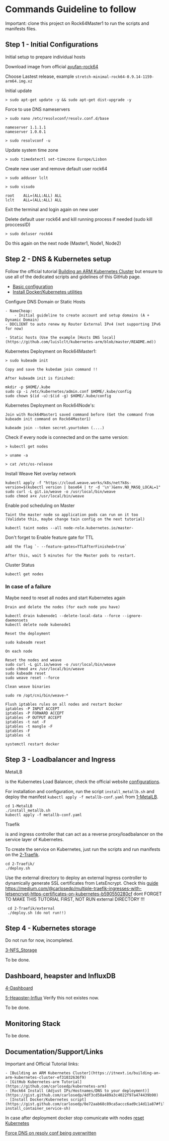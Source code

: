 # Commands Guideline to follow

Important: clone this project on Rock64Master1 to run the scripts and manifests files.

## Step 1 - Initial Configurations

Initial setup to prepare individual hosts 

Download image from official [ayufan-rock64](https://github.com/ayufan-rock64/linux-build/releases/)

Choose Lastest release, example `stretch-minimal-rock64-0.9.14-1159-arm64.img.xz`

Initial update

    > sudo apt-get update -y && sudo apt-get dist-upgrade -y

Force to use DNS nameservers

    > sudo nano /etc/resolvconf/resolv.conf.d/base
        
	nameserver 1.1.1.1
	nameserver 1.0.0.1

    > sudo resolvconf -u

Update system time zone

    > sudo timedatectl set-timezone Europe/Lisbon

Create new user and remove default user rock64

    > sudo adduser lclt

    > sudo visudo
	
	root    ALL=(ALL:ALL) ALL
	lclt	ALL=(ALL:ALL) ALL

Exit the terminal and login again on new user

Delete default user rock64 and kill running process if needed (sudo kill proccessID)

    > sudo deluser rock64

Do this again on the next node (Master1, Node1, Node2)


## Step 2 - DNS & Kubernetes setup

Follow the official tutorial [Building an ARM Kubernetes Cluster](https://itnext.io/building-an-arm-kubernetes-cluster-ef31032636f9) but ensure to use all of the dedicated scripts and gidelines of this GitHub page.

- [Basic configuration](https://github.com/luislclt/kubernetes-arm/blob/master/Rock64_Install.md)
- [Install Docker/Kubernetes utilities](https://github.com/luislclt/kubernetes-arm/blob/master/install_container_service.sh)

Configure DNS Domain or Static Hosts

    - NameCheap:
        - Initial guideline to create account and setup domains (A + Dynamic Domain)
	- DDCLIENT to auto renew my Router External IPv4 (not supporting IPv6 for now)

    - Static hosts (Use the example [Hosts DNS local](https://github.com/luislclt/kubernetes-arm/blob/master/README.md))

Kubernetes Deployment on Rock64Master1:

    > sudo kubeadm init
    
    Copy and save the kubedam join command !!
    
    After kubeadm init is finished:

	mkdir -p $HOME/.kube
	sudo cp -i /etc/kubernetes/admin.conf $HOME/.kube/config
	sudo chown $(id -u):$(id -g) $HOME/.kube/config


Kubernetes Deployment on Rock64Node's:

    Join with Rock64Master1 saved command before (Get the command from kubeadm init command on Rock64Master1)

	kubeadm join --token secret.yourtoken (....)

Check if every node is connected and on the same version:

    > kubectl get nodes
    
    > uname -a
    
    > cat /etc/os-release

Install Weave Net overlay network

	kubectl apply -f "https://cloud.weave.works/k8s/net?k8s-version=$(kubectl version | base64 | tr -d '\n')&env.NO_MASQ_LOCAL=1"
	sudo curl -L git.io/weave -o /usr/local/bin/weave
	sudo chmod a+x /usr/local/bin/weave

Enable pod scheduling on Master

    Taint the master node so application pods can run on it too
    (Validate this, maybe change tain config on the next tutorial)
    
	kubectl taint nodes --all node-role.kubernetes.io/master-

Don't forget to Enable feature gate for TTL

    add the flag `- --feature-gates=TTLAfterFinished=true`

    After this, wait 5 minutes for the Master pods to restart.


Cluster Status

    kubectl get nodes

### In case of a failure

Maybe need to reset all nodes and start Kubernetes again

    Drain and delete the nodes (for each node you have)

	kubectl drain kubenode1 --delete-local-data --force --ignore-daemonsets
	kubectl delete node kubenode1

    Reset the deployment
    
	sudo kubeadm reset

    On each node

    Reset the nodes and weave
	sudo curl -L git.io/weave -o /usr/local/bin/weave
	sudo chmod a+x /usr/local/bin/weave
	sudo kubeadm reset
	sudo weave reset --force

    Clean weave binaries
	
	sudo rm /opt/cni/bin/weave-*

    Flush iptables rules on all nodes and restart Docker
	iptables -P INPUT ACCEPT
	iptables -P FORWARD ACCEPT
	iptables -P OUTPUT ACCEPT
	iptables -t nat -F
	iptables -t mangle -F
	iptables -F
	iptables -X
	
    systemctl restart docker
 
## Step 3 - Loadbalancer and Ingress

MetalLB 

 is the Kubernetes Load Balancer, check the official website [configurations](https://metallb.universe.tf/installation/).

 For installation and configuration, run the script `install_metallb.sh` and deploy the manifest `kubectl apply -f metallb-conf.yaml` from [1-MetalLB](https://github.com/luislclt/kubernetes-arm/tree/master/1-MetalLB).

    cd 1-MetalLB
    ./install_metallb.sh
    kubectl apply -f metallb-conf.yaml

Traefik 

 is and ingress controller that can act as a reverse proxy/loadbalancer on the service layer of Kubernetes.

 To create the service on Kubernetes, just run the scripts and run manifests on the [2-Traefik](https://github.com/luislclt/kubernetes-arm/tree/master/2-Traefik).

    cd 2-Traefik/
    ./deploy.sh

Use the external directory to deploy an external Ingress controller to dynamically generate SSL certificates from LetsEncrypt. Check this [guide]()
https://medium.com/@carlosedp/multiple-traefik-ingresses-with-letsencrypt-https-certificates-on-kubernetes-b590550280cf
 dont FORGET TO MAKE THIS TUTORIAL FIRST, NOT RUN external DIRECTORY !!!
 
     cd 2-Traefik/external
     ./deploy.sh (do not run!!)


## Step 4 - Kubernetes storage

Do not run for now, incompleted.

[3-NFS_Storage](https://github.com/luislclt/kubernetes-arm/tree/master/3-NFS_Storage)

To be done.

## Dashboard, heapster and InfluxDB

[4-Dashboard](https://github.com/luislclt/kubernetes-arm/tree/master/4-Dashboard)

[5-Heapster-Influx]() Verify this not existes now.

To be done.

## Monitoring Stack

To be done.


## Documentation/Support/Links

Important and Official Tutorial links:
    
    - [Building an ARM Kubernetes Cluster](https://itnext.io/building-an-arm-kubernetes-cluster-ef31032636f9)
    - [GitHub Kubernetes-arm Tutorial](https://github.com/carlosedp/kubernetes-arm)
    - [Rock64 Install (Adjust IPs/Hostnames/DNS to your deployment)](https://gist.github.com/carlosedp/4df3cd58a489a3c4022f97a474439b90)
    - [Install Docker/Kubernetes script](https://gist.github.com/carlosedp/0e72aab68c89ca5accc6ad9c14d11a87#file-install_container_service-sh)

In case after deployment docker stop comunicate with nodes [reset Kubernetes](https://gist.github.com/carlosedp/5040f4a1b2c97c1fa260a3409b5f14f9)

[Force DNS on resolv conf being overwritten](https://unix.stackexchange.com/questions/128220/how-do-i-set-my-dns-when-resolv-conf-is-being-overwritten)
